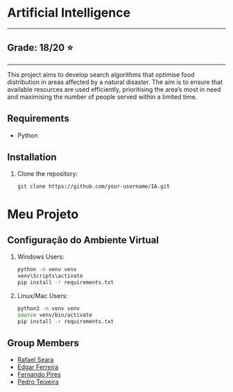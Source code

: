 # Artificial Intelligence

---
## Grade: 18/20 ⭐
---

This project aims to develop search algorithms that optimise food distribution in areas affected by a
natural disaster. The aim is to ensure that available resources are used efficiently, prioritising the area’s
most in need and maximising the number of people served within a limited time.

## Requirements
- Python

## Installation
1. Clone the repository:
   ```bash
   git clone https://github.com/your-username/IA.git


# Meu Projeto

## Configuração do Ambiente Virtual
1. Windows Users:
   ```bash
   python -m venv venv
   venv\Scripts\activate
   pip install -r requirements.txt

2. Linux/Mac Users:
   ```bash
   python3 -m venv venv
   source venv/bin/activate
   pip install -r requirements.txt


## Group Members

- [Rafael Seara](https://github.com/rafaellseara)
- [Edgar Ferreira](https://www.github.com/Edegare)
- [Fernando Pires](https://github.com/ferjpires)
- [Pedro Teixeira](https://github.com/PedroTe010)
